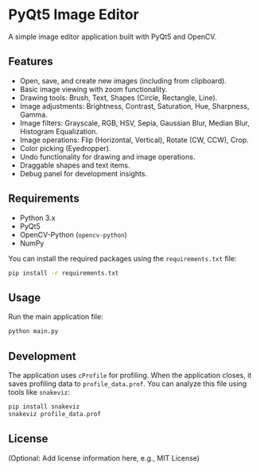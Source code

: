 # PyQt5 Image Editor

A simple image editor application built with PyQt5 and OpenCV.

## Features

*   Open, save, and create new images (including from clipboard).
*   Basic image viewing with zoom functionality.
*   Drawing tools: Brush, Text, Shapes (Circle, Rectangle, Line).
*   Image adjustments: Brightness, Contrast, Saturation, Hue, Sharpness, Gamma.
*   Image filters: Grayscale, RGB, HSV, Sepia, Gaussian Blur, Median Blur, Histogram Equalization.
*   Image operations: Flip (Horizontal, Vertical), Rotate (CW, CCW), Crop.
*   Color picking (Eyedropper).
*   Undo functionality for drawing and image operations.
*   Draggable shapes and text items.
*   Debug panel for development insights.

## Requirements

*   Python 3.x
*   PyQt5
*   OpenCV-Python (`opencv-python`)
*   NumPy

You can install the required packages using the `requirements.txt` file:

```bash
pip install -r requirements.txt
```

## Usage

Run the main application file:

```bash
python main.py
```

## Development

The application uses `cProfile` for profiling. When the application closes, it saves profiling data to `profile_data.prof`. You can analyze this file using tools like `snakeviz`:

```bash
pip install snakeviz
snakeviz profile_data.prof
```

## License

(Optional: Add license information here, e.g., MIT License) 